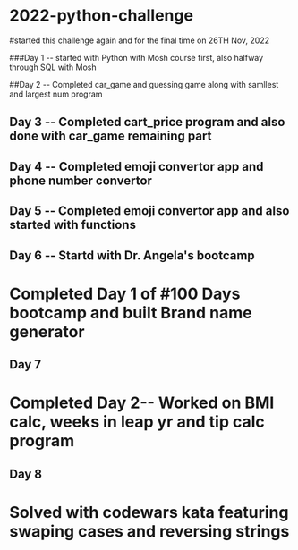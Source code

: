 # 2022-python-challenge
#started this challenge again and for the final time on 26TH Nov, 2022


###Day 1 -- started with Python with Mosh course first, also halfway through SQL with Mosh

##Day 2 -- Completed car_game and guessing game along with samllest and largest num program

## Day 3 -- Completed cart_price program and also done with car_game remaining part

## Day 4 -- Completed emoji convertor app and phone number convertor

## Day 5 -- Completed emoji convertor app and also started with functions


## Day 6 -- Startd with Dr. Angela's bootcamp
# Completed Day 1 of #100 Days bootcamp and built Brand name generator

## Day 7 
# Completed Day 2-- Worked on BMI calc, weeks in leap yr and tip calc program

## Day 8 
# Solved with codewars kata featuring swaping cases and reversing strings

